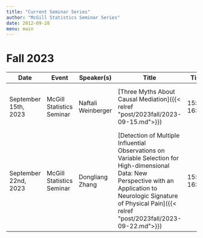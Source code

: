 ```yaml
---
title: "Current Seminar Series"
author: "McGill Statistics Seminar Series"
date: 2012-09-28
menu: main
---
```


# Fall 2023
| Date   | Event                     | Speaker(s)         | Title                                                                                                                                              | Time        | Location                                       |
|--------|---------------------------|--------------------|----------------------------------------------------------------------------------------------------------------------------------------------------|-------------|------------------------------------------------|
| September 15th, 2023 | McGill Statistics Seminar  |  Naftali Weinberger | [Three Myths About Causal Mediation]({{< relref "post/2023fall/2023-09-15.md">}}) | 15:30-16:30  | In person: Burnside 1104 / [Zoom Link](https://mcgill.zoom.us/j/86404798712) |
| September 22nd, 2023 | McGill Statistics Seminar  |  Dongliang Zhang | [Detection of Multiple Influential Observations on Variable Selection for High-dimensional Data: New Perspective with an Application to Neurologic Signature of Physical Pain]({{< relref "post/2023fall/2023-09-22.md">}}) | 15:30-16:30  | In person: Burnside 1104 / [Zoom Link](https://mcgill.zoom.us/j/89374813252) |